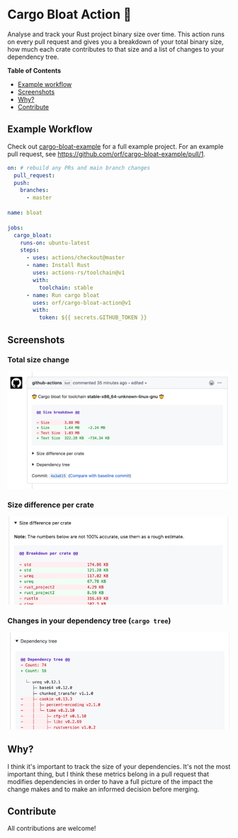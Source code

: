 # Cargo Bloat Action :rocket:

Analyse and track your Rust project binary size over time. This action runs on every pull request and gives you a breakdown of
your total binary size, how much each crate contributes to that size and a list of changes to your dependency tree.

**Table of Contents**

* [Example workflow](#example-workflow)
* [Screenshots](#screenshots)
* [Why?](#why)
* [Contribute](#contribute)

## Example Workflow

Check out [cargo-bloat-example](https://github.com/orf/cargo-bloat-example/) for a full example project. For an example pull request,
see https://github.com/orf/cargo-bloat-example/pull/1.

```yaml
on: # rebuild any PRs and main branch changes
  pull_request:
  push:
    branches:
      - master

name: bloat

jobs:
  cargo_bloat:
    runs-on: ubuntu-latest
    steps:
      - uses: actions/checkout@master
      - name: Install Rust
        uses: actions-rs/toolchain@v1
        with:
          toolchain: stable
      - name: Run cargo bloat
        uses: orf/cargo-bloat-action@v1
        with:
          token: ${{ secrets.GITHUB_TOKEN }}
```

## Screenshots

### Total size change

![](./images/comment.png)

### Size difference per crate

![](./images/breakdown.png)

### Changes in your dependency tree (`cargo tree`)

![](./images/dependencies.png)

## Why?

I think it's important to track the size of your dependencies. It's not the most important thing, but I think these metrics belong in a
pull request that modifies dependencies in order to have a full picture of the impact the change makes and to make an informed decision
before merging.

## Contribute

All contributions are welcome!
